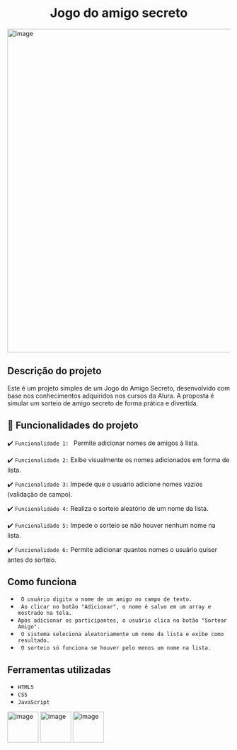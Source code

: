 <h1 align="center"> Jogo do amigo secreto </h1>

<img width="1051" height="732" alt="image" src="https://github.com/user-attachments/assets/31a408d7-ae53-4167-939a-842d0a4520a8" />


<h2>Descrição do projeto</h2>
Este é um projeto simples de um Jogo do Amigo Secreto, desenvolvido com base nos conhecimentos adquiridos nos cursos da Alura.
A proposta é simular um sorteio de amigo secreto de forma prática e divertida.



## 🔨 Funcionalidades do projeto

:heavy_check_mark: `Funcionalidade 1: ` Permite adicionar nomes de amigos à lista.

:heavy_check_mark: `Funcionalidade 2:` Exibe visualmente os nomes adicionados em forma de lista.

:heavy_check_mark: `Funcionalidade 3:` Impede que o usuário adicione nomes vazios (validação de campo).

:heavy_check_mark: `Funcionalidade 4:` Realiza o sorteio aleatório de um nome da lista.

:heavy_check_mark: `Funcionalidade 5:` Impede o sorteio se não houver nenhum nome na lista.

:heavy_check_mark: `Funcionalidade 6:` Permite adicionar quantos nomes o usuário quiser antes do sorteio.



## Como funciona

- `` O usuário digita o nome de um amigo no campo de texto.``
- `` Ao clicar no botão "Adicionar", o nome é salvo em um array e mostrado na tela.``
- ``Após adicionar os participantes, o usuário clica no botão "Sortear Amigo".``
- `` O sistema seleciona aleatoriamente um nome da lista e exibe como resultado.``
- `` O sorteio só funciona se houver pelo menos um nome na lista.``


## Ferramentas utilizadas

- ``HTML5``  
- ``CSS``
- ``JavaScript``
  
<img width="70" height="70" alt="image" src="https://github.com/user-attachments/assets/aa7b9b1f-f3ea-42e6-ae77-823e1f8a82c0" />
<img width="70" height="70" alt="image" src="https://github.com/user-attachments/assets/b4f1dd08-87c0-4f73-8978-2b71e962d9de" />
<img width="70" height="70" alt="image" src="https://github.com/user-attachments/assets/b1a858a5-12f5-415a-87f4-25c410f09136" />


